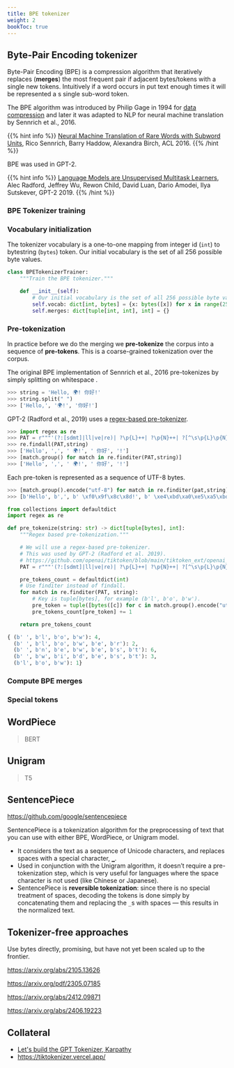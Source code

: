 ```yaml
---
title: BPE tokenizer
weight: 2
bookToc: true
---
```


## Byte-Pair Encoding tokenizer

Byte-Pair Encoding (BPE) is a compression algorithm that iteratively replaces (**merges**) the most frequent pair if adjacent bytes/tokens
with a single new tokens. Intuitively if a word occurs in put text enough times it will be represented a s single sub-word token.

The BPE algorithm was introduced by Philip Gage in 1994 for [data compression](http://www.pennelynn.com/Documents/CUJ/HTML/94HTML/19940045.HTM) and later it was adapted to NLP for neural machine translation by  Sennrich et al., 2016.

{{% hint info %}}
[Neural Machine Translation of Rare Words with Subword Units](https://arxiv.org/abs/1508.07909), Rico Sennrich, Barry Haddow, Alexandra Birch, ACL 2016.
{{% /hint %}}

BPE was used in GPT-2.

{{% hint info %}}
[Language Models are Unsupervised Multitask Learners](https://cdn.openai.com/better-language-models/language_models_are_unsupervised_multitask_learners.pdf), Alec Radford, Jeffrey Wu, Rewon Child, David Luan, Dario Amodei, Ilya Sutskever, GPT-2 2019.
{{% /hint %}}



### BPE Tokenizer training

### Vocabulary initialization

The tokenizer vocabulary is a one-to-one mapping from integer id (`int`) to bytestring (`bytes`) token. Our initial vocabulary is the set of all 256 possible byte values.

```python
class BPETokenizerTrainer:
    """Train the BPE tokenizer."""

    def __init__(self):
        # Our initial vocabulary is the set of all 256 possible byte values.
        self.vocab: dict[int, bytes] = {x: bytes([x]) for x in range(256)}
        self.merges: dict[tuple[int, int], int] = {}
```

### Pre-tokenization

In practice before we do the merging we **pre-tokenize** the corpus into a sequence of **pre-tokens**. This is a coarse-grained tokenization over the corpus.

The original BPE implementation of Sennrich et al., 2016 pre-tokenizes by simply splitting on whitespace .
```python
>>> string = 'Hello, 🌍! 你好!'
>>> string.split(" ")
>>> ['Hello,', '🌍!', '你好!']
```
GPT-2 (Radford et al., 2019) uses a [regex-based pre-tokenizer](https://github.com/openai/tiktoken/blob/main/tiktoken_ext/openai_public.py#L23).

```python
>>> import regex as re
>>> PAT = r"""'(?:[sdmt]|ll|ve|re)| ?\p{L}++| ?\p{N}++| ?[^\s\p{L}\p{N}]++|\s++$|\s+(?!\S)|\s"""
>>> re.findall(PAT,string)
>>> ['Hello', ',', ' 🌍!', ' 你好', '!']
>>> [match.group() for match in re.finditer(PAT,string)]
>>> ['Hello', ',', ' 🌍!', ' 你好', '!']
```

Each pre-token is represented as a sequence of UTF-8 bytes.

```python
>>> [match.group().encode("utf-8") for match in re.finditer(pat,string)]
>>> [b'Hello', b',', b' \xf0\x9f\x8c\x8d!', b' \xe4\xbd\xa0\xe5\xa5\xbd', b'!']
```

```python
from collections import defaultdict
import regex as re

def pre_tokenize(string: str) -> dict[tuple[bytes], int]:
    """Regex based pre-tokenization."""

    # We will use a regex-based pre-tokenizer.
    # This was used by GPT-2 (Radford et al. 2019).
    # https://github.com/openai/tiktoken/blob/main/tiktoken_ext/openai_public.py#L23
    PAT = r"""'(?:[sdmt]|ll|ve|re)| ?\p{L}++| ?\p{N}++| ?[^\s\p{L}\p{N}]++|\s++$|\s+(?!\S)|\s"""

    pre_tokens_count = defaultdict(int)
    # Use finditer instead of findall.
    for match in re.finditer(PAT, string):
        # Key is tuple[bytes], for example (b'l', b'o', b'w').
        pre_token = tuple([bytes([c]) for c in match.group().encode("utf-8")])
        pre_tokens_count[pre_token] += 1

    return pre_tokens_count
```

```python
{ (b' ', b'l', b'o', b'w'): 4,
  (b' ', b'l', b'o', b'w', b'e', b'r'): 2,
  (b' ', b'n', b'e', b'w', b'e', b's', b't'): 6,
  (b' ', b'w', b'i', b'd', b'e', b's', b't'): 3,
  (b'l', b'o', b'w'): 1}
```

### Compute BPE merges

### Special tokens

## WordPiece

> BERT

## Unigram

> T5

## SentencePiece

https://github.com/google/sentencepiece

SentencePiece is a tokenization algorithm for the preprocessing of text that you can use with either BPE, WordPiece, or Unigram model.
- It considers the text as a sequence of Unicode characters, and replaces spaces with a special character, `▁`.
- Used in conjunction with the Unigram algorithm, it doesn’t require a pre-tokenization step, which is very useful for languages where the space character is not used (like Chinese or Japanese).
- SentencePiece is **reversible tokenization**: since there is no special treatment of spaces, decoding the tokens is done simply by concatenating them and replacing the `_`s with spaces — this results in the normalized text.


## Tokenizer-free approaches

Use bytes directly, promising, but have not yet been scaled up to the frontier.

https://arxiv.org/abs/2105.13626

https://arxiv.org/pdf/2305.07185

https://arxiv.org/abs/2412.09871

https://arxiv.org/abs/2406.19223


## Collateral

- [Let's build the GPT Tokenizer, Karpathy](https://www.youtube.com/watch?v=zduSFxRajkE)
- https://tiktokenizer.vercel.app/
